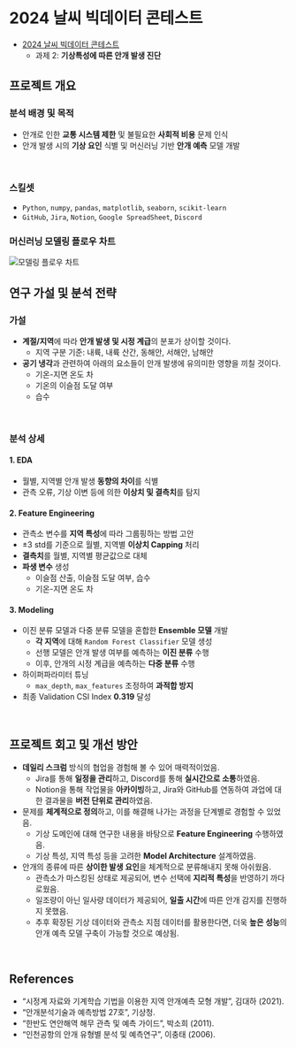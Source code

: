 # 2024 날씨 빅데이터 콘테스트
- [2024 날씨 빅데이터 콘테스트](https://bd.kma.go.kr/contest/) 
    - 과제 2: **기상특성에 따른 안개 발생 진단**

## 프로젝트 개요
### 분석 배경 및 목적
- 안개로 인한 **교통 시스템 제한** 및 불필요한 **사회적 비용** 문제 인식
- 안개 발생 시의 **기상 요인** 식별 및 머신러닝 기반 **안개 예측** 모델 개발
<br>

### 스킬셋
- `Python`, `numpy`, `pandas`, `matplotlib`, `seaborn`, `scikit-learn`
- `GitHub`, `Jira`, `Notion`, `Google SpreadSheet`, `Discord`

### 머신러닝 모델링 플로우 차트
![모델링 플로우 차트](https://i.imgur.com/eGKHxHF.png)
<br>

## 연구 가설 및 분석 전략
### 가설
- **계절/지역**에 따라 **안개 발생 및 시정 계급**의 분포가 상이할 것이다.
    - 지역 구분 기준: 내륙, 내륙 산간, 동해안, 서해안, 남해안
- **공기 냉각**과 관련하여 아래의 요소들이 안개 발생에 유의미한 영향을 끼칠 것이다.
    - 기온-지면 온도 차
    - 기온의 이슬점 도달 여부
    - 습수
<br>

### 분석 상세
#### 1. EDA
- 월별, 지역별 안개 발생 **동향의 차이**를 식별
- 관측 오류, 기상 이변 등에 의한 **이상치 및 결측치**를 탐지

#### 2. Feature Engineering
- 관측소 변수를 **지역 특성**에 따라 그룹핑하는 방법 고안
- ±3 std를 기준으로 월별, 지역별 **이상치 Capping** 처리
- **결측치**를 월별, 지역별 평균값으로 대체
- **파생 변수** 생성
    - 이슬점 산출, 이슬점 도달 여부, 습수
    - 기온-지면 온도 차
#### 3. Modeling
- 이진 분류 모델과 다중 분류 모델을 혼합한 **Ensemble 모델** 개발
    - **각 지역**에 대해 `Random Forest Classifier` 모델 생성
    - 선행 모델은 안개 발생 여부를 예측하는 **이진 분류** 수행
    - 이후, 안개의 시정 계급을 예측하는 **다중 분류** 수행
- 하이퍼파라미터 튜닝
    - `max_depth`, `max_features` 조정하여 **과적합 방지**
- 최종 Validation CSI Index **0.319** 달성
<br>

## 프로젝트 회고 및 개선 방안
- **데일리 스크럼** 방식의 협업을 경험해 볼 수 있어 매력적이었음.
    - Jira를 통해 **일정을 관리**하고, Discord를 통해 **실시간으로 소통**하였음.
    - Notion을 통해 작업물을 **아카이빙**하고, Jira와 GitHub를 연동하여 과업에 대한 결과물을 **버전 단위로 관리**하였음.
- 문제를 **체계적으로 정의**하고, 이를 해결해 나가는 과정을 단계별로 경험할 수 있었음.
    - 기상 도메인에 대해 연구한 내용을 바탕으로 **Feature Engineering** 수행하였음.
    - 기상 특성, 지역 특성 등을 고려한 **Model Architecture** 설계하였음.
- 안개의 종류에 따른 **상이한 발생 요인**을 체계적으로 분류해내지 못해 아쉬웠음.
    - 관측소가 마스킹된 상태로 제공되어, 변수 선택에 **지리적 특성**을 반영하기 까다로웠음.
    - 일조량이 아닌 일사량 데이터가 제공되어, **일출 시간**에 따른 안개 감지를 진행하지 못했음.
    - 추후 확장된 기상 데이터와 관측소 지점 데이터를 활용한다면, 더욱 **높은 성능**의 안개 예측 모델 구축이 가능할 것으로 예상됨.
<br>

## References
- “시정계 자료와 기계학습 기법을 이용한 지역 안개예측 모형 개발”, 김대하 (2021).
- “안개분석기술과 예측방법 27호”, 기상청.
- “한반도 연안해역 해무 관측 및 예측 가이드”, 박소희 (2011).
- “인천공항의 안개 유형별 분석 및 예측연구”, 이충태 (2006).
